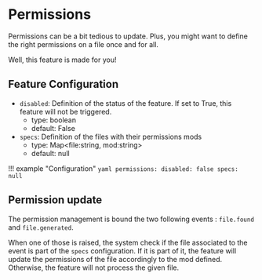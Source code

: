 Permissions
===

Permissions can be a bit tedious to update. Plus, you might want to define the right permissions on a file once and for
all.

Well, this feature is made for you!

Feature Configuration
---
- `disabled`: Definition of the status of the feature. If set to True, this feature will not be triggered.
    - type: boolean
    - default: False
- `specs`: Definition of the files with their permissions mods
    - type: Map<file:string, mod:string>
    - default: null

!!! example "Configuration"
    ```yaml
    permissions:
      disabled: false
      specs: null
    ```

Permission update
---

The permission management is bound the two following events : `file.found` and `file.generated`.

When one of those is raised, the system check if the file associated to the event is part of the `specs` configuration.
If it is part of it, the feature will update the permissions of the file accordingly to the mod defined.
Otherwise, the feature will not process the given file.